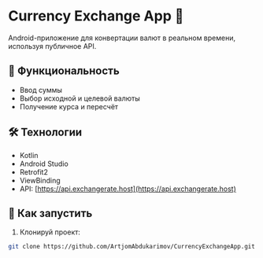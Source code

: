 # Currency Exchange App 💱

Android-приложение для конвертации валют в реальном времени, используя публичное API.

## 📲 Функциональность

- Ввод суммы
- Выбор исходной и целевой валюты
- Получение курса и пересчёт

## 🛠️ Технологии

- Kotlin
- Android Studio
- Retrofit2
- ViewBinding
- API: [https://api.exchangerate.host](https://api.exchangerate.host)

## 🚀 Как запустить

1. Клонируй проект:
```bash
git clone https://github.com/ArtjomAbdukarimov/CurrencyExchangeApp.git